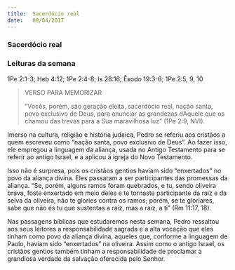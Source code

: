 ```yaml
---
title:  Sacerdócio real
date:   08/04/2017
---
```


### Sacerdócio real

### Leituras da semana
1Pe 2:1-3; Heb 4:12; 1Pe 2:4-8; Is 28:16; Êxodo 19:3-6; 1Pe 2:5, 9, 10

> <p>VERSO PARA MEMORIZAR</p>
> “Vocês, porém, são geração eleita, sacerdócio real, nação santa, povo exclusivo de Deus, para anunciar as grandezas dAquele que os chamou das trevas para a Sua maravilhosa luz” (1Pe 2:9, NVI).

Imerso na cultura, religião e história judaica, Pedro se referiu aos cristãos a quem escreveu como “nação santa, povo exclusivo de Deus”. Ao fazer isso, ele empregou a linguagem da aliança, usada no Antigo Testamento para se referir ao antigo Israel, e a aplicou à igreja do Novo Testamento.

Isso não é surpresa, pois os cristãos gentios haviam sido “enxertados” no povo da aliança divina. Eles passaram a ser participantes das promessas da aliança. “Se, porém, alguns ramos foram quebrados, e tu, sendo oliveira brava, foste enxertado em meio deles e te tornaste participante da raiz e da seiva da oliveira, não te glories contra os ramos; porém, se te gloriares, sabe que não és tu que sustentas a raiz, mas a raiz, a ti” (Rm 11:17, 18).

Nas passagens bíblicas que estudaremos nesta semana, Pedro ressaltou aos seus leitores a responsabilidade sagrada e a alta vocação que eles tinham como povo da aliança divina, aqueles que, conforme a linguagem de Paulo, haviam sido “enxertados” na oliveira. Assim como o antigo Israel, os cristãos gentios também tinham a responsabilidade de proclamar a grandiosa verdade da salvação oferecida pelo Senhor.